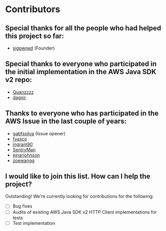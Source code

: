 # Contributors

## Special thanks for all the people who had helped this project so far:

* [sigpwned](https://github.com/sigpwned) (Founder)

## Special thanks to everyone who participated in the initial implementation in the AWS Java SDK v2 repo:

* [Quanzzzz](https://github.com/Quanzzzz)
* [dagnir](https://github.com/dagnir)

## Thanks to everyone who has participated in the AWS Issue in the last couple of years:

* [gabfssilva](https://github.com/gabfssilva) (Issue opener)
* [fvasco](https://github.com/fvasco)
* [ingram90](https://github.com/ingram90)
* [SentryMan](https://github.com/SentryMan)
* [einarjohnson](https://github.com/einarjohnson)
* [zoewangg](https://github.com/zoewangg)

## I would like to join this list. How can I help the project?

Outstanding! We're currently looking for contributions for the following:

- [ ] Bug fixes
- [ ] Audits of existing AWS Java SDK v2 HTTP Client implementations for tests
- [ ] Test implementation
